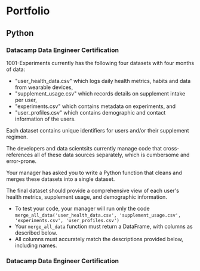 # Portfolio
## Python
### Datacamp Data Engineer Certification
1001-Experiments currently has the following four datasets with four months of data:
 - "user_health_data.csv" which logs daily health metrics, habits and data from wearable devices,
 - "supplement_usage.csv" which records details on supplement intake per user,
 - "experiments.csv" which contains metadata on experiments, and
 - "user_profiles.csv" which contains demographic and contact information of the users.

Each dataset contains unique identifiers for users and/or their supplement regimen.

The developers and data scientsits currently manage code that cross-references all of these data sources separately, which is cumbersome and error-prone.

Your manager has asked you to write a Python function that cleans and merges these datasets into a single dataset.

The final dataset should provide a comprehensive view of each user's health metrics, supplement usage, and demographic information.

- To test your code, your manager will run only the code `merge_all_data('user_health_data.csv', 'supplement_usage.csv', 'experiments.csv', 'user_profiles.csv')`
- Your `merge_all_data` function must return a DataFrame, with columns as described below.
- All columns must accurately match the descriptions provided below, including names.
### Datacamp Data Engineer Certification
